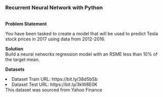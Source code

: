 <h3><b>Recurrent Neural Network with Python</b></h3>
<br>
<b>Problem Statement</b><br>
<p>
You have been tasked to create a model that will be used to predict Tesla stock prices in 2017 using data from 2012-2016.
</p>
<p>
<b> Solution</b><br>
Build a neural networks regression model with an RSME less than 10% of the target mean.<br>
</p>
<p>
<b>Datasets</b> <br>
<li> Dataset Train URL: https://bit.ly/38dSbSb</li>
<li> Dataset Test URL: https://bit.ly/3kW8E0K</li>
This dataset was sourced from Yahoo Finance
</p>